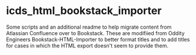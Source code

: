 # icds_html_bookstack_importer
Some scripts and an additional readme to help migrate content from Atlassian Confluence over to Bookstack. These are modifiied from Oddity Engineers Bookstack-HTML-Importer to better format titles and to add titles for cases in which the HTML export doesn't seem to provide them.
